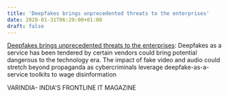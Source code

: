 ```yaml
---
title: 'Deepfakes brings unprecedented threats to the enterprises'
date: 2020-01-31T06:29:00+01:00
draft: false
---
```


[Deepfakes brings unprecedented threats to the enterprises](https://varindia.com/news/deepfakes-brings-unprecedented-threats-to-the-enterprises#.XjO7Sew2U2E.blogger): Deepfakes as a service has been tendered by certain vendors could bring potential dangerous to the technology era. The impact of fake video and audio could stretch beyond propaganda as cybercriminals leverage deepfake-as-a-service toolkits to wage disinformation  
  
VARINDIA- INDIA'S FRONTLINE IT MAGAZINE